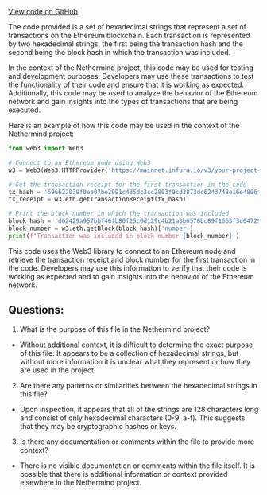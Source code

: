 [View code on GitHub](https://github.com/NethermindEth/nethermind/src/bench_precompiles/vectors/sha256/proposed/input_param_scalar_184_gas_41.csv)

The code provided is a set of hexadecimal strings that represent a set of transactions on the Ethereum blockchain. Each transaction is represented by two hexadecimal strings, the first being the transaction hash and the second being the block hash in which the transaction was included. 

In the context of the Nethermind project, this code may be used for testing and development purposes. Developers may use these transactions to test the functionality of their code and ensure that it is working as expected. Additionally, this code may be used to analyze the behavior of the Ethereum network and gain insights into the types of transactions that are being executed. 

Here is an example of how this code may be used in the context of the Nethermind project:

```python
from web3 import Web3

# Connect to an Ethereum node using Web3
w3 = Web3(Web3.HTTPProvider('https://mainnet.infura.io/v3/your-project-id'))

# Get the transaction receipt for the first transaction in the code
tx_hash = '696622039f0ea07be2991c435dc3cc2803f9cd3873dc6243748e16e4806f8eaa339edcfdbf4408a8e41a3df80c9816211bb722381c21e5d29eeb1fc229dd5c57b'
tx_receipt = w3.eth.getTransactionReceipt(tx_hash)

# Print the block number in which the transaction was included
block_hash = 'd62429a957bbf46fb80f25c0d129c4b21a3b6576bc89f1663f3d647290200102'
block_number = w3.eth.getBlock(block_hash)['number']
print(f'Transaction was included in block number {block_number}')
```

This code uses the Web3 library to connect to an Ethereum node and retrieve the transaction receipt and block number for the first transaction in the code. Developers may use this information to verify that their code is working as expected and to gain insights into the behavior of the Ethereum network.
## Questions: 
 1. What is the purpose of this file in the Nethermind project?
- Without additional context, it is difficult to determine the exact purpose of this file. It appears to be a collection of hexadecimal strings, but without more information it is unclear what they represent or how they are used in the project.

2. Are there any patterns or similarities between the hexadecimal strings in this file?
- Upon inspection, it appears that all of the strings are 128 characters long and consist of only hexadecimal characters (0-9, a-f). This suggests that they may be cryptographic hashes or keys.

3. Is there any documentation or comments within the file to provide more context?
- There is no visible documentation or comments within the file itself. It is possible that there is additional information or context provided elsewhere in the Nethermind project.